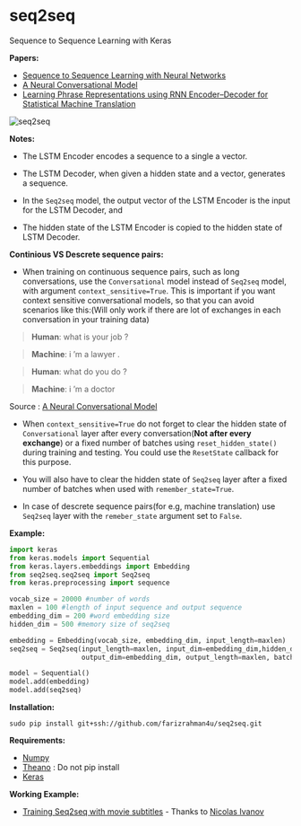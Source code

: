 # seq2seq
Sequence to Sequence Learning with Keras

**Papers:**

* [Sequence to Sequence Learning with Neural Networks](http://papers.nips.cc/paper/5346-sequence-to-sequence-learning-with-neural-networks.pdf)
* [A Neural Conversational Model](http://arxiv.org/pdf/1506.05869v1.pdf)
* [Learning Phrase Representations using RNN Encoder–Decoder for Statistical Machine Translation](http://arxiv.org/pdf/1406.1078.pdf)


![seq2seq](http://i64.tinypic.com/30136te.png)


**Notes:**

* The LSTM Encoder encodes a sequence to a single a vector.
* The LSTM Decoder, when given a hidden state and a vector, generates a sequence.

* In the `Seq2seq` model, the output vector of the LSTM Encoder is the input for the  LSTM Decoder, and
* The hidden state of the LSTM Encoder is copied to the hidden state of LSTM Decoder.

**Continious VS Descrete sequence pairs:**

* When training on continuous sequence pairs, such as long conversations, use the `Conversational` model instead of `Seq2seq` model, with argument `context_sensitive=True`. This is important if you want context sensitive conversational models, so that you can avoid scenarios like this:(Will only work if there are lot of exchanges in each conversation in your training data)

> **Human**: what is your job ?

> **Machine**: i ’m a lawyer .

> **Human**: what do you do ?

> **Machine**: i ’m a doctor

Source : [A Neural Conversational Model](http://arxiv.org/pdf/1506.05869v1.pdf)

* When `context_sensitive=True` do not forget to clear the hidden state of `Conversational` layer after every conversation(**Not after every exchange**) or a fixed number of batches using `reset_hidden_state()` during training and testing. You could use the `ResetState` callback for this purpose.

* You will also have to clear the hidden state of `Seq2seq` layer after a fixed number of batches when used with `remember_state=True`.

* In case of descrete sequence pairs(for e.g, machine translation) use `Seq2seq` layer with the `remeber_state` argument set to `False`.


**Example:**

```python
import keras
from keras.models import Sequential
from keras.layers.embeddings import Embedding
from seq2seq.seq2seq import Seq2seq
from keras.preprocessing import sequence

vocab_size = 20000 #number of words
maxlen = 100 #length of input sequence and output sequence
embedding_dim = 200 #word embedding size
hidden_dim = 500 #memory size of seq2seq

embedding = Embedding(vocab_size, embedding_dim, input_length=maxlen)
seq2seq = Seq2seq(input_length=maxlen, input_dim=embedding_dim,hidden_dim=hidden_dim,
                  output_dim=embedding_dim, output_length=maxlen, batch_size=10, depth=4)

model = Sequential()
model.add(embedding)
model.add(seq2seq)
```


**Installation:**

```sudo pip install git+ssh://github.com/farizrahman4u/seq2seq.git```


**Requirements:**

* [Numpy](http://www.numpy.org/)
* [Theano](https://github.com/Theano/Theano) : Do not pip install
* [Keras](keras.io)


**Working Example:**

* [Training Seq2seq with movie subtitles](https://github.com/nicolas-ivanov/debug_seq2seq)  - Thanks to [Nicolas Ivanov](https://github.com/nicolas-ivanov)
